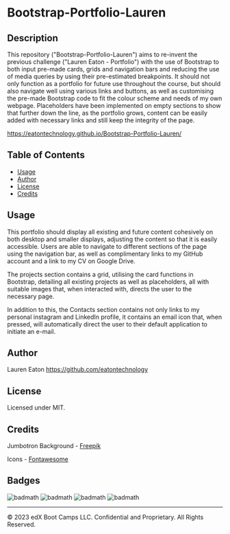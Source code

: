 # Bootstrap-Portfolio-Lauren

## Description 

This repository ("Bootstrap-Portfolio-Lauren") aims to re-invent the previous challenge ("Lauren Eaton - Portfolio") with the use of Bootstrap to both input pre-made cards, grids and navigation bars and reducing the use of media queries by using their pre-estimated breakpoints. It should not only function as a portfolio for future use throughout the course, but should also navigate well using various links and buttons, as well as customising the pre-made Bootstrap code to fit the colour scheme and needs of my own webpage. Placeholders have been implemented on empty sections to show that further down the line, as the portfolio grows, content can be easily added with necessary links and still keep the integrity of the page. 

https://eatontechnology.github.io/Bootstrap-Portfolio-Lauren/

## Table of Contents 

* [Usage](#usage)
* [Author](#author)
* [License](#license)
* [Credits](#credits)

## Usage 

This portfolio should display all existing and future content cohesively on both desktop and smaller displays, adjusting the content so that it is easily accessible. Users are able to navigate to different sections of the page using the navigation bar, as well as complimentary links to my GitHub account and a link to my CV on Google Drive.

The projects section contains a grid, utilising the card functions in Bootstrap, detailing all existing projects as well as placeholders, all with suitable images that, when interacted with, directs the user to the necessary page.

In addition to this, the Contacts section contains not only links to my personal instagram and LinkedIn profile, it contains an email icon that, when pressed, will automatically direct the user to their default application to initiate an e-mail.

## Author

Lauren Eaton
https://github.com/eatontechnology

## License

Licensed under MIT.

## Credits

Jumbotron Background - <a href url="https://www.freepik.com/free-photo/abstract-bluish-paint-background-wallpaper_15554658.htm#query=portfolio%20background&position=32&from_view=search&track=ais&uuid=3671daf6-3266-4828-bf44-8bf77cb16fc2">Freepik</a>

Icons - <a href url="https://fontawesome.com/">Fontawesome</a>

## Badges

![badmath](https://img.shields.io/badge/HTML%20-%20blue)
![badmath](https://img.shields.io/badge/CSS%20-%20purple)
![badmath](https://img.shields.io/badge/MIT%20-%20License%20-%20green)
![badmath](https://img.shields.io/badge/bootstrap-purple)



---

© 2023 edX Boot Camps LLC. Confidential and Proprietary. All Rights Reserved.